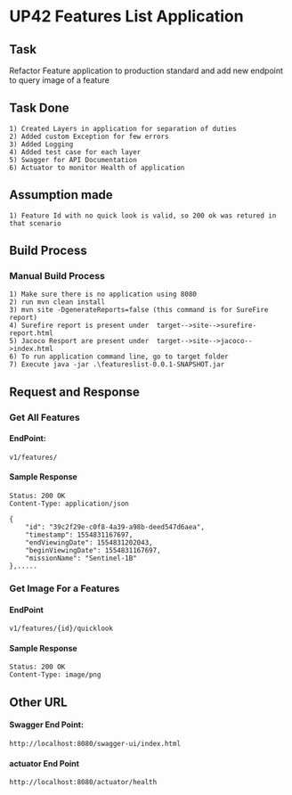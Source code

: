 # UP42 Features List Application

## Task

Refactor Feature application to production standard and add new endpoint to query image of a feature

## Task Done

    1) Created Layers in application for separation of duties
    2) Added custom Exception for few errors
    3) Added Logging
    4) Added test case for each layer
    5) Swagger for API Documentation
    6) Actuator to monitor Health of application

## Assumption made

    1) Feature Id with no quick look is valid, so 200 ok was retured in that scenario

## Build Process

### Manual Build Process

    1) Make sure there is no application using 8080
    2) run mvn clean install
    3) mvn site -DgenerateReports=false (this command is for SureFire report)
    4) Surefire report is present under  target-->site-->surefire-report.html
    5) Jacoco Resport are present under  target-->site-->jacoco-->index.html
    6) To run application command line, go to target folder
    7) Execute java -jar .\featureslist-0.0.1-SNAPSHOT.jar


## Request and Response

### Get All Features

#### EndPoint: 
    v1/features/

#### Sample Response

    Status: 200 OK
    Content-Type: application/json

    {
        "id": "39c2f29e-c0f8-4a39-a98b-deed547d6aea",
        "timestamp": 1554831167697,
        "endViewingDate": 1554831202043,
        "beginViewingDate": 1554831167697,
        "missionName": "Sentinel-1B"
    },.....

### Get Image For a Features

#### EndPoint 
    v1/features/{id}/quicklook

#### Sample Response

    Status: 200 OK
    Content-Type: image/png

## Other URL

#### Swagger End Point: 
    
    http://localhost:8080/swagger-ui/index.html

#### actuator End Point

    http://localhost:8080/actuator/health

    

    
